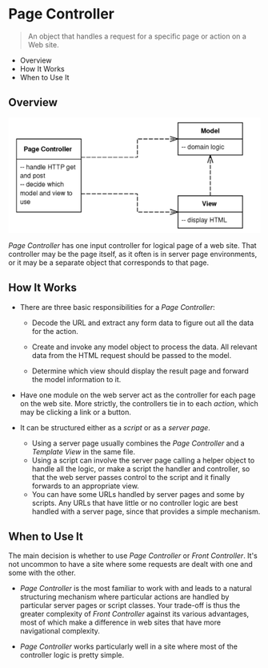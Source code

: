 # Page Controller

> An object that handles a request for a specific page or action on a Web site.

* Overview
* How It Works
* When to Use It

## Overview

![](2021-07-28-00-25-18.png)

*Page Controller* has one input controller for logical page of a web site. That controller may be the page itself, as it often is in server page environments, or it may be a separate object that corresponds to that page.

## How It Works

* There are three basic responsibilities for a *Page Controller*:

  * Decode the URL and extract any form data to figure out all the data for the action.

  * Create and invoke any model object to process the data. All relevant data from the HTML request should be passed to the model.

  * Determine which view should display the result page and forward the model information to it.

* Have one module on the web server act as the controller for each page on the web site. More strictly, the controllers tie in to each *action*, which may be clicking a link or a button.

* It can be structured either as a *script* or as a *server page*.
  * Using a server page usually combines the *Page Controller* and a *Template View* in the same file.
  * Using a script can involve the server page calling a helper object to handle all the logic, or make a script the handler and controller, so that the web server passes control to the script and it finally forwards to an appropriate view.
  * You can have some URLs handled by server pages and some by scripts. Any URLs that have little or no controller logic are best handled with a server page, since that provides a simple mechanism.

## When to Use It

The main decision is whether to use *Page Controller* or *Front Controller*. It's not uncommon to have a site where some requests are dealt with one and some with the other.

* *Page Controller* is the most familiar to work with and leads to a natural structuring mechanism where particular actions are handled by particular server pages or script classes. Your trade-off is thus the greater complexity of *Front Controller* against its various advantages, most of which make a difference in web sites that have more navigational complexity.

* *Page Controller* works particularly well in a site where most of the controller logic is pretty simple.
